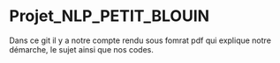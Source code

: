 # Projet_NLP_PETIT_BLOUIN

Dans ce git il y a notre compte rendu sous fomrat pdf qui explique notre démarche, le sujet ainsi que nos codes.
